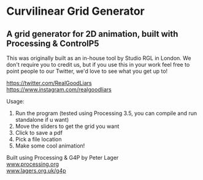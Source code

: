 # Curvilinear Grid Generator
## A grid generator for 2D animation, built with Processing & ControlP5

This was originally built as an in-house tool by Studio RGL in London. We don't require you to credit us, but if you use this in your work feel free to point people to our Twitter, we'd love to see what you get up to!

https://twitter.com/RealGoodLiars  
https://www.instagram.com/realgoodliars

Usage:
 1) Run the program (tested using Processing 3.5, you can compile and run standalone if u want)
 3) Move the sliders to get the grid you want
 4) Click to save a pdf
 2) Pick a file location
 5) Make some cool animation!

Built using Processing & G4P by Peter Lager  
www.processing.org  
www.lagers.org.uk/g4p

